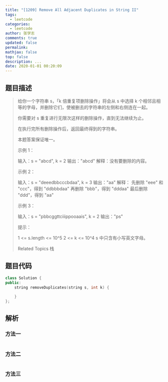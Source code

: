 ```yaml
---
title: "[1209] Remove All Adjacent Duplicates in String II"
tags:
  - leetcode
categories:
  - leetcode
author: 张学志
comments: true
updated: false
permalink:
mathjax: false
top: false
description: ...
date: 2020-01-01 00:20:09
---
```


## 题目描述

> 给你一个字符串 s，「k 倍重复项删除操作」将会从 s 中选择 k 个相邻且相等的字母，并删除它们，使被删去的字符串的左侧和右侧连在一起。 
> 
> 你需要对 s 重复进行无限次这样的删除操作，直到无法继续为止。 
> 
> 在执行完所有删除操作后，返回最终得到的字符串。 
> 
> 本题答案保证唯一。 
> 
> 
> 
> 示例 1： 
> 
> 输入：s = "abcd", k = 2
> 输出："abcd"
> 解释：没有要删除的内容。 
> 
> 示例 2： 
> 
> 输入：s = "deeedbbcccbdaa", k = 3
> 输出："aa"
> 解释： 
> 先删除 "eee" 和 "ccc"，得到 "ddbbbdaa"
> 再删除 "bbb"，得到 "dddaa"
> 最后删除 "ddd"，得到 "aa" 
> 
> 示例 3： 
> 
> 输入：s = "pbbcggttciiippooaais", k = 2
> 输出："ps"
> 
> 
> 
> 
> 提示： 
> 
> 
> 1 <= s.length <= 10^5 
> 2 <= k <= 10^4 
> s 中只含有小写英文字母。 
> 
> Related Topics 栈

## 题目代码

```cpp
class Solution {
public:
    string removeDuplicates(string s, int k) {
        
    }
};
```

## 解析

### 方法一

```cpp

```

### 方法二

```cpp

```

### 方法三

```cpp

```

